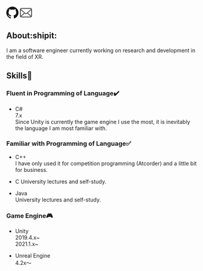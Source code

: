 [![Github](./img/GitHub-Mark-32px.png)](https://github.com/yutosasaki)
[![Mail](./img/Mail-32px.png)](mailto:yuto.sasaki19@gmail.com)

## About:shipit:

I am a software engineer currently working on research and development in the field of XR.

## Skills:page_with_curl:

### Fluent in Programming of Language:heavy_check_mark:

- C#  
  7.x  
  Since Unity is currently the game engine I use the most, it is inevitably the language I am most familiar with.

### Familiar with Programming of Language:white_check_mark:

- C++  
  I have only used it for competition programming (Atcorder) and a little bit for business.

- C
  University lectures and self-study.

- Java  
  University lectures and self-study.

### Game Engine:video_game:

- Unity  
  2019.4.x~  
  2021.1.x~

- Unreal Engine  
  4.2x～
